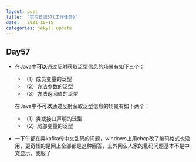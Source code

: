 ```yaml
---
layout: post
title:  "实习日记57(工作任务)"
date:   2021-10-15
categories: jekyll update
---
```


## Day57

- 在Java中**可以**通过反射获取泛型信息的场景有如下三个：

  - （1）成员变量的泛型
  - （2）方法参数的泛型
  - （3）方法返回值的泛型

  在Java中**不可以**通过反射获取泛型信息的场景有如下两个：

  - （1）类或接口声明的泛型
  - （2）局部变量的泛型

- 一下午都在弄kafka传中文乱码的问题，windows上用chcp改了编码格式也没用，更奇怪的是网上全部都是这种回答，去外网么人家的乱码问题基本不是中文显示，我服了